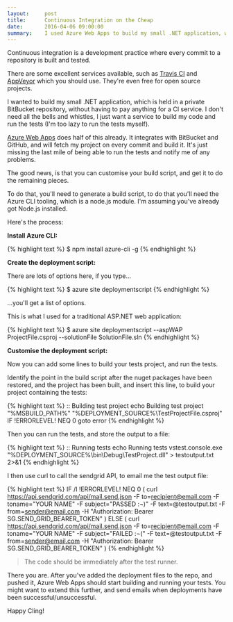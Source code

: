 ```yaml
---
layout:     post
title:      Continuous Integration on the Cheap
date:       2016-04-06 09:00:00
summary:    I used Azure Web Apps to build my small .NET application, which is held in a private BitBucket repository, without having to pay anything for a CI service.
---
```


Continuous integration is a development practice where every commit to a repository is built and tested.

There are some excellent services available, such as [Travis CI](https://travis-ci.org/) and
[AppVeyor](https://www.appveyor.com/) which you should use. They're even free for open source projects.

I wanted to build my small .NET application, which is held in a private BitBucket repository, without
having to pay anything for a CI service. I don't need all the bells and whistles,
I just want a service to build my code and run the tests (I'm too lazy to run the tests myself).

[Azure Web Apps](https://azure.microsoft.com/en-gb/services/app-service/web/) does half
of this already. It integrates with BitBucket and GitHub, and will fetch my project on every commit and build it.
It's just missing the last mile of being able to run the tests and notify me of any problems.

The good news, is that you can customise your build script, and get it to do the remaining pieces.

To do that, you'll need to generate a build script, to do that you'll need the Azure CLI tooling, which is a
node.js module. I'm assuming you've already got Node.js installed.

Here's the process:

__Install Azure CLI:__

{% highlight text %}
$ npm install azure-cli -g
{% endhighlight %}

__Create the deployment script:__

There are lots of options here, if you type...

{% highlight text %}
$ azure site deploymentscript
{% endhighlight %}

...you'll get a list of options.

This is what I used for a traditional ASP.NET web application:

{% highlight text %}
$ azure site deploymentscript --aspWAP ProjectFile.csproj --solutionFile SolutionFile.sln
{% endhighlight %}

__Customise the deployment script:__

Now you can add some lines to build your tests project, and run the tests.

Identify the point in the build script after the nuget packages have been restored, and the project has been built, and insert this line,
to build your project containing the tests:

{% highlight text %}
:: Building test project
echo Building test project
"%MSBUILD_PATH%" "%DEPLOYMENT_SOURCE%\TestProjectFile.csproj"
IF !ERRORLEVEL! NEQ 0 goto error
{% endhighlight %}

Then you can run the tests, and store the output to a file:

{% highlight text %}
:: Running tests
echo Running tests
vstest.console.exe "%DEPLOYMENT_SOURCE%\bin\Debug\TestProject.dll" > testoutput.txt 2>&1
{% endhighlight %}

I then use curl to call the sendgrid API, to email me the test output file:

{% highlight text %}
IF /I !ERRORLEVEL! NEQ 0 (
    curl https://api.sendgrid.com/api/mail.send.json -F to=recipient@email.com -F toname="YOUR NAME" -F subject="PASSED :¬)" -F text=@testoutput.txt  -F from=sender@email.com -H "Authorization: Bearer SG.SEND_GRID_BEARER_TOKEN"
) ELSE (
    curl https://api.sendgrid.com/api/mail.send.json -F to=recipient@email.com -F toname="YOUR NAME" -F subject="FAILED :¬(" -F text=@testoutput.txt  -F from=sender@email.com -H "Authorization: Bearer SG.SEND_GRID_BEARER_TOKEN"
)
{% endhighlight %}

> The code should be immediately after the test runner.

There you are. After you've added the deployment files to the repo, and pushed it, Azure Web Apps should start building and running your tests.
You might want to extend this further, and send emails when deployments have been successful/unsuccessful.

Happy CIing!
